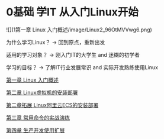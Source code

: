 # 0基础 学IT 从入门Linux开始

![](1第一章 Linux 入门概述/image/Linux2_96OtMVVwg6.png)

为什么学习Linux？ ->   回到原点，重新出发

适用的学习对象？   ->   刚入门IT的大学生 and  迷糊的初学者

学习的目标？           ->   了解IT行业发展常识 and  实际开发熟练使用Linux

[第一章 Linux 入门概述](<1第一章 Linux 入门概述/第一章 Linux 入门概述.md> "第一章 Linux 入门")

[第二章 Linux虚拟机的安装部署](<2第二章 Linux虚拟机的安装部署/第二章 Linux虚拟机的安装部署.md> "第二章 VMware的使用")

[第二章拓展 Linux阿里云ECS的安装部署](<2第二章拓展 Linux阿里云ECS的安装部署/第二章拓展 Linux阿里云ECS的安装部署.md> "第二章拓展 Linux阿里云ECS的安装部署")

[第三章 常用命令的实战演练](<3第三章 常见Linux命令/第三章 常见Linux命令.md> "第三章 常见Linux命令")

[第四章 生产开发使用扩展](<4第四章 生产开发使用扩展/第四章 生产开发使用扩展.md> "第四章 生产开发使用扩展")

